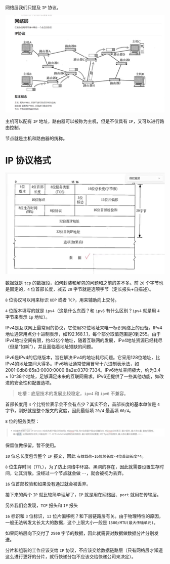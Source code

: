 网络层我们只提及 `IP` 协议。

![image-20240406172348384](./assets/image-20240406172348384.png)

主机可以配有 `IP` 地址，路由器可以被称为主机，但是不仅具有 `IP`，又可以进行路由控制。

节点就是主机和路由器的统称。

# IP 协议格式

![image-20240406221911241](./assets/image-20240406221911241.png)

数据就是 `tcp` 的数据段，如何封装和解包的问题和之前的差不多。前 `20` 个字节也是固定的，`4` 位首部长度，减去 `20` 字节就是选项字节（定长报头+自描述）。

`8` 位协议可以用来标识 `UDP` 或者 `TCP`，用来辅助向上交付。

`4` 位版本填写的就是 `ipv4`（这是什么东西？和 `ipv6` 有什么区别？`ipv4` 就是用 `4` 字节来表示 `ip` 地址）。

IPv4是互联网上最常用的协议，它使用32位地址来唯一标识网络上的设备。IPv4地址通常用点分十进制表示，如192.168.1.1，每个部分取值范围是0到255。由于IPv4地址空间有限，约42亿个地址，随着互联网的发展，IPv4地址资源已经耗尽（但是“如耗”），并且面临着地址短缺的问题。

IPv6是IPv4的后继版本，旨在解决IPv4的地址耗尽问题。它采用128位地址，比IPv4的地址空间大得多。IPv6地址通常使用冒号十六进制表示法，如2001:0db8:85a3:0000:0000:8a2e:0370:7334。IPv6地址空间极大，约为3.4 × 10^38个地址，足够满足未来的互联网需求。IPv6还提供了一些其他功能，如改进的安全性和配置选项。

>   吐槽：底层技术的发展比较稳定，`ipv4` 和 `ipv6` 不兼容。

首部长度用 `4` 个比特位表示会不会有点少？其实不会，首部长度的基本单位是 `4` 字节，刚好就是整个报文的宽度，因此最低填 `20/4` 最高填 `60/4`。

`8` 位的服务类型：

![image-20240406231839294](./assets/image-20240406231839294.png)

保留位做保留，暂不使用。

`10` 位总长度包含整个 `IP` 报文，因此 `有效载荷=16位总长度-4位首部长度*4`。

`8` 位生存时间（`TTL`），为了防止网络中环路、黑洞的存在，因此就需要设置生存时间，让其消散。没经过一个节点就会做 `--`，就会被视为丢弃。

`16` 位首部校验和如果没有通过就会被丢弃。

接下来的两个 `IP` 就比较简单理解了，`IP` 就是用在网络层、`port` 就用在传输层。

另外我们会发现，`TCP` 报头和 `IP` 报头

`16` 标识和 `3` 位标识，`13` 位片偏移呢？和下层链路层有关。由于物理特性的原因，一般无法转发太长太大的数据，这个上限大小一般是 `1500/MTU(最大传输单元)`。

如果网络层向下交付了 `2500` 字节的数据，因此就需要对数据做数据分片分别发送。

分片和组装的工作应该交给 `IP` 协议，不应该交给数据链路层（只有网络层才知道这么进行更好的分片，就行快递分包不应该交给快递公司来决定）。

